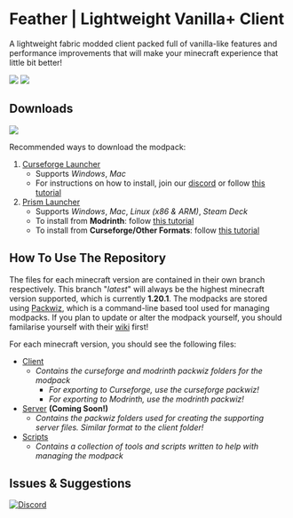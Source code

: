 # Feather | Lightweight Vanilla+ Client
A lightweight fabric modded client packed full of vanilla-like features and performance improvements that will make your minecraft experience that little bit better! 

[![](https://cf.way2muchnoise.eu/full_530772_downloads.svg)](https://www.curseforge.com/minecraft/modpacks/feather-client)
[![](https://cf.way2muchnoise.eu/versions/530772.svg)](https://www.curseforge.com/minecraft/modpacks/feather-client)
## Downloads
[![](https://cf.way2muchnoise.eu/title/530772.svg)](https://www.curseforge.com/minecraft/modpacks/feather-client/files)

Recommended ways to download the modpack:
1) [Curseforge Launcher](https://www.curseforge.com/download/app)
    - Supports *Windows*, *Mac*
    - For instructions on how to install, join our [discord](https://discord.gg/493bcRvQSA) or follow [this tutorial](https://support.curseforge.com/en/support/solutions/articles/9000196984-installing-modpacks)
2) [Prism Launcher](https://prismlauncher.org/)
    - Supports *Windows*, *Mac*, *Linux (x86 & ARM)*, *Steam Deck*
    - To install from **Modrinth**: follow [this tutorial](https://docs.modrinth.com/docs/modpacks/playing_modpacks/#multimc-and-prism-launcher)
    - To install from **Curseforge/Other Formats**: follow [this tutorial](https://prismlauncher.org/wiki/getting-started/download-modpacks/)

## How To Use The Repository
The files for each minecraft version are contained in their own branch respectively. This branch "*latest*" will always be the highest minecraft version supported, which is currently **1.20.1**. The modpacks are stored using [Packwiz](https://github.com/packwiz/packwiz), which is a command-line based tool used for managing modpacks. If you plan to update or alter the modpack yourself, you should familarise yourself with their [wiki](https://packwiz.infra.link/tutorials/creating/getting-started/) first!

For each minecraft version, you should see the following files:
- [Client](Client/)
  - *Contains the curseforge and modrinth packwiz folders for the modpack*
    - *For exporting to Curseforge, use the curseforge packwiz!*
    - *For exporting to Modrinth, use the modrinth packwiz!*
- [Server](Server/) **(Coming Soon!)**
  - *Contains the packwiz folders used for creating the supporting server files. Similar format to the client folder!*
- [Scripts](Scripts/)
  - *Contains a collection of tools and scripts written to help with managing the modpack*

## Issues & Suggestions
[![Discord](https://img.shields.io/discord/991287498661707846?style=for-the-badge&logo=discord&logoColor=%235865F2&label=Join%20the%20discord!&labelColor=%23696969&color=%235865F2)](https://discord.gg/McB4eXxkqB)

